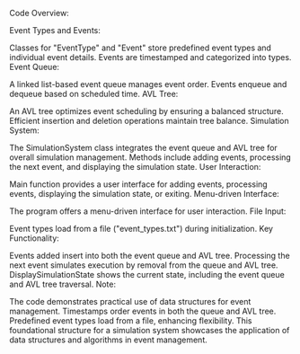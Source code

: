

Code Overview:

Event Types and Events:

Classes for "EventType" and "Event" store predefined event types and individual event details.
Events are timestamped and categorized into types.
Event Queue:

A linked list-based event queue manages event order.
Events enqueue and dequeue based on scheduled time.
AVL Tree:

An AVL tree optimizes event scheduling by ensuring a balanced structure.
Efficient insertion and deletion operations maintain tree balance.
Simulation System:

The SimulationSystem class integrates the event queue and AVL tree for overall simulation management.
Methods include adding events, processing the next event, and displaying the simulation state.
User Interaction:

Main function provides a user interface for adding events, processing events, displaying the simulation state, or exiting.
Menu-driven Interface:

The program offers a menu-driven interface for user interaction.
File Input:

Event types load from a file ("event_types.txt") during initialization.
Key Functionality:

Events added insert into both the event queue and AVL tree.
Processing the next event simulates execution by removal from the queue and AVL tree.
DisplaySimulationState shows the current state, including the event queue and AVL tree traversal.
Note:

The code demonstrates practical use of data structures for event management.
Timestamps order events in both the queue and AVL tree.
Predefined event types load from a file, enhancing flexibility.
This foundational structure for a simulation system showcases the application of data structures and algorithms in event management.
